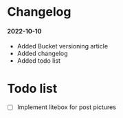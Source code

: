 # Changelog

#### 2022-10-10 
- Added Bucket versioning article
- Added changelog
- Added todo list


# Todo list

- [ ] Implement litebox for post pictures
